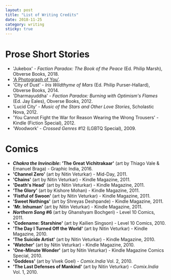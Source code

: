 ```yaml
---
layout: post
title: "List of Writing Credits"
date: 2018-11-25
category: writing
sticky: true
---
```

# Prose Short Stories

- 'Jukebox' - _Faction Paradox: The Book of the Peace_ (Ed. Philip Marsh), Obverse Books, 2018.
- ['A Photograph of You'](https://adityab.net/blog/2019/02/10/a-photograph-of-you/).
- 'City of Dust' - _Iris Wildthyme of Mars_ (Ed. Philip Purser-Hallard), Obverse Books, 2014.
- 'Dharmayuddha' - _Faction Paradox: Burning with Optimism's Flames_ (Ed. Jay Eales), Obverse Books, 2012.
- 'Lucid City' - _Music of the Stars and Other Love Stories_, Scholastic Nova, 2012.
- 'You Cannot Fight the War for Reason Wearing the Wrong Trousers' - Kindle (Fiction Special), 2012.
- 'Woodwork' - _Crossed Genres_ #12 (LGBTQ Special), 2009.

# Comics

- **_Chakra the Invincible_: 'The Great Vichitrakaar'** (art by Thiago Vale &amp; Emanuel Braga) - Graphic India, 2016.
- **'Channel Zero'** (art by Nitin Veturkar) - Mid-Day, 2011.
- **'Chains'** (art by Nitin Veturkar) - Kindle Magazine, 2011.
- **'Death's Head'** (art by Nitin Veturkar) - Kindle Magazine, 2011.
- **'The Glory'** (art by Kishore Mohan) - Kindle Magazine, 2011.
- **'Fistful of Swoon'** (art by Nitin Veturkar) - Kindle Magazine, 2011.
- **'Sweet Nothings'** (art by Shreyas Deshpande) - Kindle Magazine, 2011.
- **'Mr. Inhuman'** (art by Nitin Veturkar) - Kindle Magazine, 2011.
- **_Northern Song_ #6** (art by Ghanshyam Bochgeri) - Level 10 Comics, 2011.
- **'Codename: Starshine'** (art by Kailien Singson) - Level 10 Comics, 2010.
- **'The Day I Turned Off the World'** (art by Nitin Veturkar) - Kindle Magazine, 2010.
- **'The Suicide Artist'** (art by Nitin Veturkar) - Kindle Magazine, 2010.
- **'Watcher'** (art by Nitin Veturkar) - Kindle Magazine, 2010.
- **'One-Minute Wonder'** (art by Nitin Veturkar) - Kindle Magazine Comics Special, 2010.
- **'Goddess'** (art by Vivek Goel) - _Comix.India_ Vol. 2, 2010.
- **'The Last Defenses of Mankind'** (art by Nitin Veturkar) - _Comix.India_ Vol. 1, 2010.